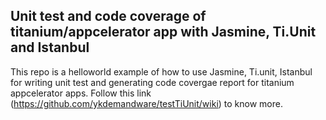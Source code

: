 ## Unit test and code coverage of titanium/appcelerator app with Jasmine, Ti.Unit and Istanbul
This repo is a helloworld example of how to use Jasmine, Ti.unit, Istanbul for writing unit test and generating code covergae report for titanium appcelerator apps. 
Follow this link (https://github.com/ykdemandware/testTiUnit/wiki) to know more.
